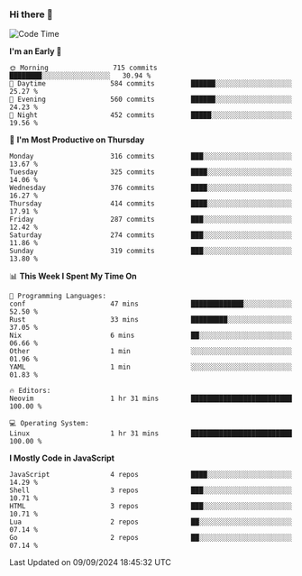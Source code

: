 ### Hi there 👋
<!--START_SECTION:waka-->
![Code Time](http://img.shields.io/badge/Code%20Time-337%20hrs%2032%20mins-blue)

**I'm an Early 🐤** 

```text
🌞 Morning                715 commits         ████████░░░░░░░░░░░░░░░░░   30.94 % 
🌆 Daytime                584 commits         ██████░░░░░░░░░░░░░░░░░░░   25.27 % 
🌃 Evening                560 commits         ██████░░░░░░░░░░░░░░░░░░░   24.23 % 
🌙 Night                  452 commits         █████░░░░░░░░░░░░░░░░░░░░   19.56 % 
```
📅 **I'm Most Productive on Thursday** 

```text
Monday                   316 commits         ███░░░░░░░░░░░░░░░░░░░░░░   13.67 % 
Tuesday                  325 commits         ████░░░░░░░░░░░░░░░░░░░░░   14.06 % 
Wednesday                376 commits         ████░░░░░░░░░░░░░░░░░░░░░   16.27 % 
Thursday                 414 commits         ████░░░░░░░░░░░░░░░░░░░░░   17.91 % 
Friday                   287 commits         ███░░░░░░░░░░░░░░░░░░░░░░   12.42 % 
Saturday                 274 commits         ███░░░░░░░░░░░░░░░░░░░░░░   11.86 % 
Sunday                   319 commits         ███░░░░░░░░░░░░░░░░░░░░░░   13.80 % 
```


📊 **This Week I Spent My Time On** 

```text
💬 Programming Languages: 
conf                     47 mins             █████████████░░░░░░░░░░░░   52.50 % 
Rust                     33 mins             █████████░░░░░░░░░░░░░░░░   37.05 % 
Nix                      6 mins              ██░░░░░░░░░░░░░░░░░░░░░░░   06.66 % 
Other                    1 min               ░░░░░░░░░░░░░░░░░░░░░░░░░   01.96 % 
YAML                     1 min               ░░░░░░░░░░░░░░░░░░░░░░░░░   01.83 % 

🔥 Editors: 
Neovim                   1 hr 31 mins        █████████████████████████   100.00 % 

💻 Operating System: 
Linux                    1 hr 31 mins        █████████████████████████   100.00 % 
```

**I Mostly Code in JavaScript** 

```text
JavaScript               4 repos             ████░░░░░░░░░░░░░░░░░░░░░   14.29 % 
Shell                    3 repos             ███░░░░░░░░░░░░░░░░░░░░░░   10.71 % 
HTML                     3 repos             ███░░░░░░░░░░░░░░░░░░░░░░   10.71 % 
Lua                      2 repos             ██░░░░░░░░░░░░░░░░░░░░░░░   07.14 % 
Go                       2 repos             ██░░░░░░░░░░░░░░░░░░░░░░░   07.14 % 
```




 Last Updated on 09/09/2024 18:45:32 UTC
<!--END_SECTION:waka-->

<!--
**YoganshSharma/YoganshSharma** is a ✨ _special_ ✨ repository because its `README.md` (this file) appears on your GitHub profile.

Here are some ideas to get you started:

- 🔭 I’m currently working on ...
- 🌱 I’m currently learning ...
- 👯 I’m looking to collaborate on ...
- 🤔 I’m looking for help with ...
- 💬 Ask me about ...
- 📫 How to reach me: ...
- 😄 Pronouns: ...
- ⚡ Fun fact: ...
-->
